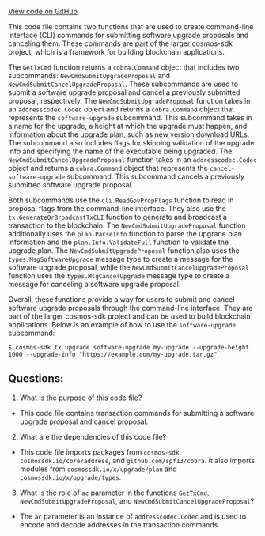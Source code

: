 [View code on GitHub](https://github.com/cosmos/cosmos-sdk/blob/main/x/upgrade/client/cli/tx.go)

This code file contains two functions that are used to create command-line interface (CLI) commands for submitting software upgrade proposals and canceling them. These commands are part of the larger cosmos-sdk project, which is a framework for building blockchain applications.

The `GetTxCmd` function returns a `cobra.Command` object that includes two subcommands: `NewCmdSubmitUpgradeProposal` and `NewCmdSubmitCancelUpgradeProposal`. These subcommands are used to submit a software upgrade proposal and cancel a previously submitted proposal, respectively. The `NewCmdSubmitUpgradeProposal` function takes in an `addresscodec.Codec` object and returns a `cobra.Command` object that represents the `software-upgrade` subcommand. This subcommand takes in a name for the upgrade, a height at which the upgrade must happen, and information about the upgrade plan, such as new version download URLs. The subcommand also includes flags for skipping validation of the upgrade info and specifying the name of the executable being upgraded. The `NewCmdSubmitCancelUpgradeProposal` function takes in an `addresscodec.Codec` object and returns a `cobra.Command` object that represents the `cancel-software-upgrade` subcommand. This subcommand cancels a previously submitted software upgrade proposal.

Both subcommands use the `cli.ReadGovPropFlags` function to read in proposal flags from the command-line interface. They also use the `tx.GenerateOrBroadcastTxCLI` function to generate and broadcast a transaction to the blockchain. The `NewCmdSubmitUpgradeProposal` function additionally uses the `plan.ParseInfo` function to parse the upgrade plan information and the `plan.Info.ValidateFull` function to validate the upgrade plan. The `NewCmdSubmitUpgradeProposal` function also uses the `types.MsgSoftwareUpgrade` message type to create a message for the software upgrade proposal, while the `NewCmdSubmitCancelUpgradeProposal` function uses the `types.MsgCancelUpgrade` message type to create a message for canceling a software upgrade proposal.

Overall, these functions provide a way for users to submit and cancel software upgrade proposals through the command-line interface. They are part of the larger cosmos-sdk project and can be used to build blockchain applications. Below is an example of how to use the `software-upgrade` subcommand:

```
$ cosmos-sdk tx upgrade software-upgrade my-upgrade --upgrade-height 1000 --upgrade-info "https://example.com/my-upgrade.tar.gz"
```
## Questions: 
 1. What is the purpose of this code file?
- This code file contains transaction commands for submitting a software upgrade proposal and cancel proposal.

2. What are the dependencies of this code file?
- This code file imports packages from `cosmos-sdk`, `cosmossdk.io/core/address`, and `github.com/spf13/cobra`. It also imports modules from `cosmossdk.io/x/upgrade/plan` and `cosmossdk.io/x/upgrade/types`.

3. What is the role of `ac` parameter in the functions `GetTxCmd`, `NewCmdSubmitUpgradeProposal`, and `NewCmdSubmitCancelUpgradeProposal`?
- The `ac` parameter is an instance of `addresscodec.Codec` and is used to encode and decode addresses in the transaction commands.
